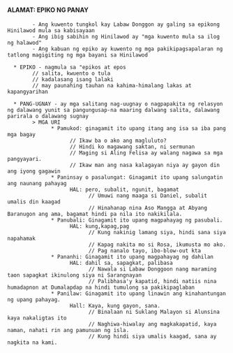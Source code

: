 #### ALAMAT: EPIKO NG PANAY 
            - Ang kuwento tungkol kay Labaw Donggon ay galing sa epikong Hinilawod mula sa kabisayaan
            - Ang ibig sabihin ng Hinilawod ay "mga kuwento mula sa ilog ng halawod"
            - Ang kabuan ng epiko ay kuwento ng mga pakikipagsapalaran ng tatlong magigiting ng mga bayani sa Hinilawod

      * EPIKO - nagmula sa "epikos at epos 
            // salita, kwuento o tula 
            // kadalasang isang lalaki 
            // may paunahing tauhan na kahima-himalang lakas at kapangyarihan

      * PANG-UGNAY - ay mga salitang nag-uugnay o nagpapakita ng relasyon ng dalawang yunit sa pangungusap-na maaring dalwang salita, dalawang parirala o dalawang sugnay
            > MGA URI
                  * Pamukod: ginagamit ito upang itang ang isa sa iba pang mga bagay
                        // Ikaw ba o ako ang magluluto?
                        // Hindi ko magawang saktan, ni sermunan
                        // Maging si Aling Felisa ay walang nagawa sa mga pangyayari.
                        // Ikaw man ang nasa kalagayan niya ay gayon din ang iyong gagawin
                  * Paninsay o pasalungat: Ginagamit ito upang salungatin ang naunang pahayag
                        HAL: pero, subalit, ngunit, bagamat
                              // Umuwi nang maaga si Daniel, subalit umalis din kaagad
                              // Hinahanap nina Aso Mangga at Abyang Baranugon ang ama, bagamat hindi pa nila ito nakikilala.
                  * Panubali: Ginagamit ito upang magpahayag ng pasubali.
                        HAL: kung,kapag,pag
                              // Kung nakinig lamang siya, hindi sana siya napahamak
                              // Kapag nakita mo si Rosa, ikumusta mo ako.
                              // Pag nanalo tayo, ibo-blow-out kta
                  * Pananhi: Ginagamit ito upang magpahayag ng dahilan
                        HAL: dahil sa, sapagkat, palibasa
                              // Nawala si Labaw Donggoon nang maraming taon sapagkat ikinulong siya ni Sarangnayan
                              // Palibhasa'y kapatid, hindi natiis nina humadapnon at Dumalapdap na hindi tumulong sa pakikipaglaban
                  * Panilaw: Ginagamit ito upang linawin ang kinahantungan ng upang pahayag.
                        Hall: Kaya, kung gayon, sana.
                              // Binalaan ni Suklang Malayon si Alunsina kaya nakaligtas ito
                              // Naghiwa-hiwalay ang magkakapatid, kaya naman, nahati rin ang pamunuan ng isla.
                              // Kung hindi siya umalis kaagad, sana ay nagkita na kami.
